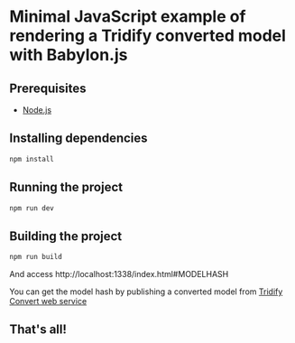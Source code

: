 # Minimal JavaScript example of rendering a Tridify converted model with Babylon.js

## Prerequisites

- [Node.js](https://nodejs.org/en/)

## Installing dependencies
```bash
npm install
```

## Running the project
```bash
npm run dev
```

## Building the project
```bash
npm run build
```

And access http://localhost:1338/index.html#MODELHASH

You can get the model hash by publishing a converted model from [Tridify Convert web service](https://convert.tridify.com)

## That's all!